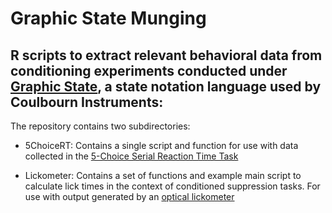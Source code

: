 Graphic State Munging
======================
R scripts to extract relevant behavioral data from conditioning experiments conducted under [Graphic State](http://www.coulbourn.com/category_s/363.htm), a state notation language used by Coulbourn Instruments:  
--------------------------------------------

The repository contains two subdirectories:

- 5ChoiceRT: Contains a single script and function for use with data collected in the  [5-Choice Serial Reaction Time Task](http://www.coulbourn.com/product_p/h21-06m-fslash-r.htm)

- Lickometer: Contains a set of functions and example main script to calculate lick times in the context of conditioned suppression tasks. For use with output generated by an [optical lickometer](http://www.coulbourn.com/product_p/h24-01r.htm) 